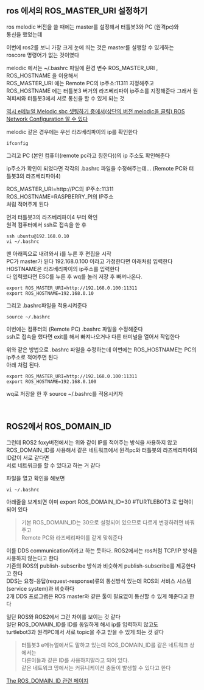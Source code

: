 ## ros 에서의 ROS_MASTER_URI 설정하기
ros melodic 버전을 쓸 때에는 master를 설정해서 터틀봇3와 PC (원격pc)와   
통신을 했었는데   

이번에 ros2를 보니 가장 크게 눈에 띄는 것은 master를 실행할 수 있게하는   
roscore 명령어가 없는 것이였다

melodic 에서는 ~/.bashrc 파일에 환경 변수 ROS_MASTER_URI , ROS_HOSTNAME 을 이용해서   
ROS_MASTER_URI 에는 Remote PC의 ip주소:11311 지정해주고   
ROS_HOSTNAME 에는 터틀봇3 버거의 라즈베리파이 ip주소를 지정해준다
그래서 원격피씨와 터틀봇3에서 서로 통신을 할 수 있게 되는 것

[역시 e메뉴얼 Melodic sbc 셋팅하기 중에서(상단의 버전 melodic을 클릭) ROS Network Configuration 알 수 있다](https://emanual.robotis.com/docs/en/platform/turtlebot3/sbc_setup/#ros-network-configuration)

melodic 같은 경우에는 우선 라즈베리파이의 ip를 확인한다 
```
ifconfig
```
그리고 PC (본인 컴퓨터(remote pc라고 칭한다))의 ip 주소도 확인해준다 

ip주소가 확인이 되었다면 각각의 .bashrc 파일을 수정해주는데... (Remote PC와 터틀봇3의 라즈베리파이4)   

ROS_MASTER_URI=http://PC의 IP주소:11311   
ROS_HOSTNAME=RASPBERRY_PI의 IP주소   
처럼 적어주게 된다 

먼저 터틀봇3의 라즈베리파이4 부터 확인   
원격 컴퓨터에서 ssh로 접속을 한 후   
```
ssh ubuntu@192.168.0.10
vi ~/.bashrc
```
맨 아래쪽으로 내려와서 i를 누른 후 편집을 시작  
PC가 master가 된다 192.168.0.100 이라고 가정한다면 아래처럼 입력한다  
HOSTNAME은 라즈베리파이의 ip주소를 입력한다  
다 입력했다면 ESC를 누른 후 wq를 눌러 저장 후 빠져나온다. 

```
export ROS_MASTER_URI=http://192.168.0.100:11311
export ROS_HOSTNAME=192.168.0.10
```

그리고 .bashrc파일을 적용시켜준다
```
source ~/.bashrc
```

이번에는 컴퓨터의 (Remote PC) .bashrc 파일을 수정해준다   
ssh로 접속을 했다면 exit를 해서 빠져나오거나 다른 터미널을 열어서 작업한다

위와 같은 방법으로 .bashrc 파일을 수정하는데 이번에는 ROS_HOSTNAME는 PC의 ip주소로 적어주면 된다  
아래 처럼 된다. 
```
export ROS_MASTER_URI=http://192.168.0.100:11311
export ROS_HOSTNAME=192.168.0.100
```
wq로 저장을 한 후 source ~/.bashrc를 적용시키자


<br/>

## ROS2에서 ROS_DOMAIN_ID

그런데 ROS2 foxy버전에서는 위와 같이 IP를 적어주는 방식을 사용하지 않고   
ROS_DOMAIN_ID를 사용해서 같은 네트워크에서 원격pc와 터틀봇의 라즈베리파이의 ID값이 서로 같다면   
서로 네트워크를 할 수 있다고 하는 거 같다

파일을 열고 확인을 해보면 
```
vi ~/.bashrc
```
아래줄을 보게되면 이미 export ROS_DOMAIN_ID=30 #TURTLEBOT3 로 입력이 되어 있다  

> 기본 ROS_DOMAIN_ID는 30으로 설정되어 있으므로 다르게 변경하려면 바꿔주고   
Remote PC와 라즈베리파이를 같게 맞춰준다 

이를 DDS communication이라고 하는 듯하다. ROS2에서는 ros처럼 TCP/IP 방식을 사용하지 않는다고 한다  
기존의 ROS의 publish-subscribe 방식과 비슷하게 publish-subscribe를 제공한다고 한다  
DDS는 요청-응답(request-response)류의 통신방식 있는데 ROS의 서비스 시스템(service system)과 비슷하다   
2개 DDS 프로그램은 ROS master와 같은 툴이 필요없이 통신할 수 있게 해준다고 한다

일단 ROS와 ROS2에서 그런 차이를 보이는 것 같다  
일단 ROS_DOMAIN_ID를 ID를 동일하게 해서 ip를 입력하지 않고도  
turtlebot3과 원격PC에서 서로 topic을 주고 받을 수 있게 되는 것 같다

> 터틀봇3 e메뉴얼에서도 말하고 있는데 ROS_DOMAIN_ID를 같은 네트워크 상에서는    
다른이들과 같은 ID를 사용하지말라고 되어 있다.   
같은 네트워크 망에서는 커뮤니케이션 충돌이 발생할 수 있다고 한다  

[The ROS_DOMAIN_ID 관련 페이지](https://docs.ros.org/en/foxy/Concepts/About-Domain-ID.html)
